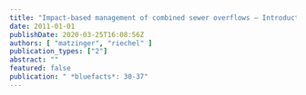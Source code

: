 ```yaml
---
title: "Impact-based management of combined sewer overflows – Introduction to a flexible planning instrument"
date: 2011-01-01
publishDate: 2020-03-25T16:08:56Z
authors: [ "matzinger", "riechel" ]
publication_types: ["2"]
abstract: ""
featured: false
publication: " *bluefacts*: 30-37"
---
```


